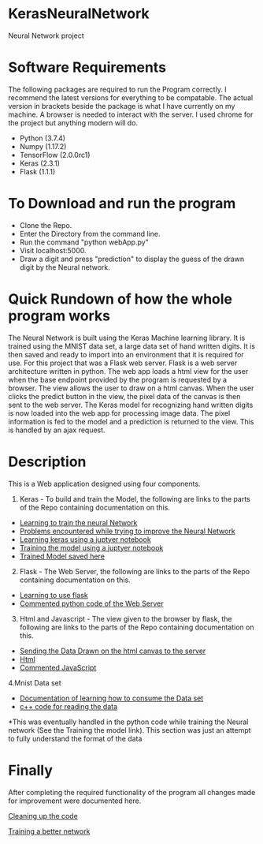 # KerasNeuralNetwork
Neural Network project

Software Requirements
======
The following packages are required to run the Program correctly. I recommend the latest versions for everything to be compatable. The actual version in brackets beside the package is what I have currently on my machine. A browser is needed to interact with the server. I used chrome for the project but anything modern will do.

* Python (3.7.4)
* Numpy (1.17.2)
* TensorFlow (2.0.0rc1)
* Keras (2.3.1)
* Flask (1.1.1)

To Download and run the program
======
* Clone the Repo.
* Enter the Directory from the command line.
* Run the command "python webApp.py"
* Visit localhost:5000.
* Draw a digit and press "prediction" to display the guess of the drawn digit by the Neural network.

Quick Rundown of how the whole program works
======
The Neural Network is built using the Keras Machine learning library. It is trained using the MNIST data set, a large data set of hand written digits. It is then saved and ready to import into an environment that it is required for use. For this project that was a Flask web server. Flask is a web server architecture written in python. The web app loads a html view for the user when the base endpoint provided by the program is requested by a browser. The view allows the user to draw on a html canvas. When the user clicks the predict button in the view, the pixel data of the canvas is then sent to the web server. The Keras model for recognizing hand written digits is now loaded into the web app for processing image data. The pixel information is fed to the model and a prediction is returned to the view. This is handled by an ajax request. 

Description
======
This is a Web application designed using four components.

1. Keras - To build and train the Model, the following are links to the parts of the Repo containing documentation on this.

* [Learning to train the neural Network](https://github.com/cormacmchale/KerasNeuralNetwork/issues/2)
* [Problems encountered while trying to improve the Neural Network](https://github.com/cormacmchale/KerasNeuralNetwork/issues/4)
* [Learning keras using a juptyer notebook](https://github.com/cormacmchale/KerasNeuralNetwork/blob/master/NeuralNetwork%20Practice.ipynb)
* [Training the model using a juptyer notebook](https://github.com/cormacmchale/KerasNeuralNetwork/blob/master/Project.ipynb)
* [Trained Model saved here](https://github.com/cormacmchale/KerasNeuralNetwork/tree/master/savedModel)
 
2. Flask - The Web Server, the following are links to the parts of the Repo containing documentation on this.
* [Learning to use flask](https://github.com/cormacmchale/KerasNeuralNetwork/issues/1)
* [Commented python code of the Web Server](https://github.com/cormacmchale/KerasNeuralNetwork/blob/master/webApp.py)
 
3. Html and Javascript - The view given to the browser by flask, the following are links to the parts of the Repo containing documentation on this.
* [Sending the Data Drawn on the html canvas to the server](https://github.com/cormacmchale/KerasNeuralNetwork/issues/5)
* [Html](https://github.com/cormacmchale/KerasNeuralNetwork/blob/master/templates/drawNumber.html)
* [Commented JavaScript](https://github.com/cormacmchale/KerasNeuralNetwork/blob/master/static/formatImage.js)
 
4.Mnist Data set
* [Documentation of learning how to consume the Data set](https://github.com/cormacmchale/KerasNeuralNetwork/issues/3)
* [c++ code for reading the data](https://github.com/cormacmchale/KerasNeuralNetwork/blob/master/mnistreader/mnistreader/main.c)
  
*This was eventually handled in the python code while training the Neural network (See the Training the model link). This section was just an attempt to fully understand the format of the data
 
Finally
======
After completing the required functionality of the program all changes made for improvement were documented here.

[Cleaning up the code](https://github.com/cormacmchale/KerasNeuralNetwork/issues/6)

[Training a better network](https://github.com/cormacmchale/KerasNeuralNetwork/issues/4)


